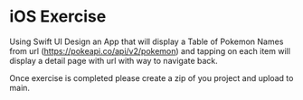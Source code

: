 # iOS Exercise 

Using Swift UI Design an App that will display a Table of Pokemon Names from 
url (https://pokeapi.co/api/v2/pokemon) and tapping on each item will display 
a detail page with url with way to navigate back.



Once exercise is completed please create a zip of you project and upload to main.
